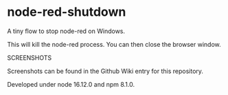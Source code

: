 # node-red-shutdown
A tiny flow to stop node-red on Windows.

This will kill the node-red process. You can then close the browser window.

SCREENSHOTS

Screenshots can be found in the Github Wiki entry for this repository.

Developed under node 16.12.0 and npm 8.1.0.
